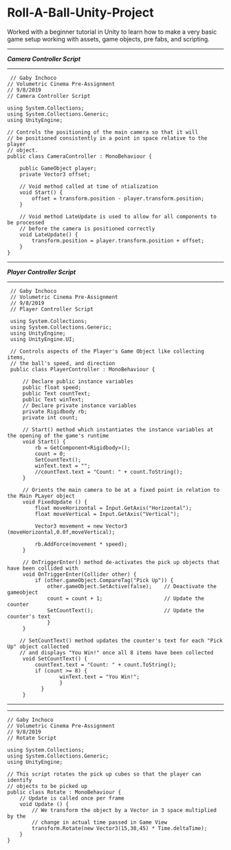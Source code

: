 # Roll-A-Ball-Unity-Project
Worked with a beginner tutorial in Unity to learn how to make a very basic game setup working with assets, game objects, pre fabs, and scripting.

___________________________________________________________________________________________________
***Camera Controller Script***
___________________________________________________________________________________________________
     // Gaby Inchoco
    // Volumetric Cinema Pre-Assignment
    // 9/8/2019
    // Camera Controller Script       

    using System.Collections;
    using System.Collections.Generic;
    using UnityEngine;

    // Controls the positioning of the main camera so that it will
    // be positioned consistently in a point in space relative to the player
    // object.
    public class CameraController : MonoBehaviour {

        public GameObject player;
        private Vector3 offset;

        // Void method called at time of ntialization
        void Start() {
            offset = transform.position - player.transform.position;
        }

        // Void method LateUpdate is used to allow for all components to be processed
        // before the camera is positioned correctly
        void LateUpdate() {
            transform.position = player.transform.position + offset;
        }
    }

___________________________________________________________________________________________________
***Player Controller Script***
___________________________________________________________________________________________________
     // Gaby Inchoco
     // Volumetric Cinema Pre-Assignment
     // 9/8/2019
     // Player Controller Script

     using System.Collections;
     using System.Collections.Generic;
     using UnityEngine;
     using UnityEngine.UI;

     // Controls aspects of the Player's Game Object like collecting items,
     // the ball's speed, and direction
     public class PlayerController : MonoBehaviour {

         // Declare public instance variables
         public float speed;
         public Text countText;
         public Text winText;
         // Declare private instance variables
         private Rigidbody rb;
         private int count;

         // Start() method which instantiates the instance variables at the opening of the game's runtime
         void Start() {
             rb = GetComponent<Rigidbody>();
             count = 0;
             SetCountText();
             winText.text = "";
             //countText.text = "Count: " + count.ToString();
         }

         // Orients the main camera to be at a fixed point in relation to the Main PLayer object 
         void FixedUpdate () {
             float moveHorizontal = Input.GetAxis("Horizontal");
             float moveVertical = Input.GetAxis("Vertical");

             Vector3 movement = new Vector3 (moveHorizontal,0.0f,moveVertical);

             rb.AddForce(movement * speed);
         }

         // OnTriggerEnter() method de-activates the pick up objects that have been collided with
         void OnTriggerEnter(Collider other) {
             if (other.gameObject.CompareTag("Pick Up")) {
                 other.gameObject.SetActive(false);    // Deactivate the gameobject
                 count = count + 1;                    // Update the counter
                 SetCountText();                       // Update the counter's text
                 }
         }
          
        // SetCountText() method updates the counter's text for each "Pick Up" object collected
        // and displays "You Win!" once all 8 items have been collected
         void SetCountText() {
             countText.text = "Count: " + count.ToString();
             if (count >= 8) {
                     winText.text = "You Win!";
                     }
               }
         }

___________________________________________________________________________________________________

___________________________________________________________________________________________________

    // Gaby Inchoco
    // Volumetric Cinema Pre-Assignment
    // 9/8/2019
    // Rotate Script

    using System.Collections;
    using System.Collections.Generic;
    using UnityEngine;

    // This script rotates the pick up cubes so that the player can identify
    // objects to be picked up
    public class Rotate : MonoBehaviour {
        // Update is called once per frame
        void Update () {
            // We transform the object by a Vector in 3 space multiplied by the
            // change in actual time passed in Game View
            transform.Rotate(new Vector3(15,30,45) * Time.deltaTime);
        }
    }
